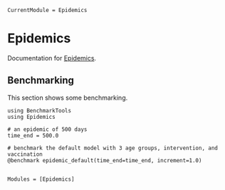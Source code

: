 ```@meta
CurrentModule = Epidemics
```

# Epidemics

Documentation for [Epidemics](https://github.com/pratikunterwegs/Epidemics.jl).

## Benchmarking

This section shows some benchmarking.

```@repl
using BenchmarkTools
using Epidemics

# an epidemic of 500 days
time_end = 500.0

# benchmark the default model with 3 age groups, intervention, and vaccination
@benchmark epidemic_default(time_end=time_end, increment=1.0)
```

```@index
```

```@autodocs
Modules = [Epidemics]
```
